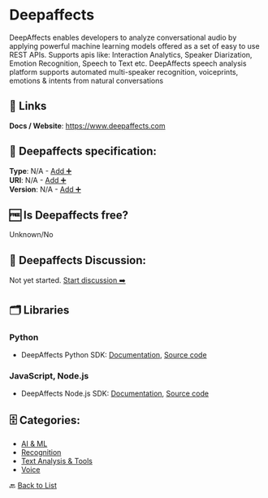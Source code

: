 # Deepaffects
DeepAffects enables developers to analyze conversational audio by applying powerful machine learning models offered as a set of easy to use REST APIs. Supports apis like: Interaction Analytics, Speaker Diarization, Emotion Recognition, Speech to Text etc. DeepAffects speech analysis platform supports automated multi-speaker recognition, voiceprints, emotions &amp; intents from natural conversations

##  🔗 Links
**Docs / Website**: https://www.deepaffects.com

## 🧬 Deepaffects specification:
**Type**: N/A - [Add ➕](https://github.com/apis-list/apis-list/edit/main/apis-list.yaml)  
**URI**: N/A - [Add ➕](https://github.com/apis-list/apis-list/edit/main/apis-list.yaml)  
**Version**: N/A - [Add ➕](https://github.com/apis-list/apis-list/edit/main/apis-list.yaml)

## 🆓 Is Deepaffects free?
 Unknown/No 

## 💬 Deepaffects Discussion:
Not yet started. [Start discussion ➡️](https://github.com/apis-list/apis-list/discussions/new)

## 🗂️ Libraries
### Python
- DeepAffects Python SDK: [Documentation](https://github.com/SEERNET/deepaffects-python), [Source code](https://pypi.org/project/deepaffects/1.1.1/)

### JavaScript, Node.js
- DeepAffects Node.js SDK: [Documentation](https://github.com/SEERNET/deepaffects-node), [Source code](https://www.npmjs.com/package/deep-affects)


## 🗄️ Categories:
- [AI & ML](https://github.com/apis-list/apis-list#ai--ml-)
- [Recognition](https://github.com/apis-list/apis-list#recognition-)
- [Text Analysis & Tools](https://github.com/apis-list/apis-list#text-analysis--tools-)
- [Voice](https://github.com/apis-list/apis-list#voice-)

🔙  [Back to List](https://github.com/apis-list/apis-list)
